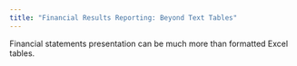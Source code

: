 ```yaml
---
title: "Financial Results Reporting: Beyond Text Tables"
---
```

Financial statements presentation can be much more than formatted Excel tables.